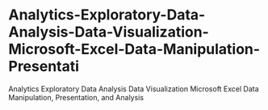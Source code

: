 # Analytics-Exploratory-Data-Analysis-Data-Visualization-Microsoft-Excel-Data-Manipulation-Presentati
Analytics Exploratory Data Analysis Data Visualization Microsoft Excel Data Manipulation, Presentation, and Analysis
